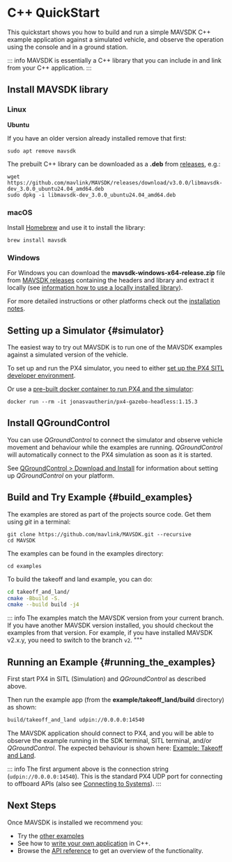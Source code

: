 # C++ QuickStart

This quickstart shows you how to build and run a simple MAVSDK C++ example application against a simulated vehicle, and observe the operation using the console and in a ground station.

::: info
MAVSDK is essentially a C++ library that you can include in and link from your C++ application.
:::

## Install MAVSDK library

### Linux

**Ubuntu**

If you have an older version already installed remove that first:
```
sudo apt remove mavsdk
```

The prebuilt C++ library can be downloaded as a **.deb** from [releases](https://github.com/mavlink/MAVSDK/releases), e.g.:

```
wget https://github.com/mavlink/MAVSDK/releases/download/v3.0.0/libmavsdk-dev_3.0.0_ubuntu24.04_amd64.deb
sudo dpkg -i libmavsdk-dev_3.0.0_ubuntu24.04_amd64.deb
```

### macOS

Install [Homebrew](https://brew.sh/) and use it to install the library:
```
brew install mavsdk
```

### Windows

For Windows you can download the **mavsdk-windows-x64-release.zip** file from [MAVSDK releases](https://github.com/mavlink/MAVSDK/releases) containing the headers and library and extract it locally (see [information how to use a locally installed library](guide/toolchain.md#sdk_local_install)).

For more detailed instructions or other platforms check out the [installation notes](guide/installation.md).

## Setting up a Simulator {#simulator}

The easiest way to try out MAVSDK is to run one of the MAVSDK examples against a simulated version of the vehicle.

To set up and run the PX4 simulator, you need to either [set up the PX4 SITL developer environment](https://docs.px4.io/master/en/dev_setup/dev_env.html).

Or use a [pre-built docker container to run PX4 and the simulator](https://github.com/JonasVautherin/px4-gazebo-headless):
```
docker run --rm -it jonasvautherin/px4-gazebo-headless:1.15.3
```

## Install QGroundControl

You can use *QGroundControl* to connect the simulator and observe vehicle movement and behaviour while the examples are running.
*QGroundControl* will automatically connect to the PX4 simulation as soon as it is started.

See [QGroundControl > Download and Install](https://docs.qgroundcontrol.com/en/getting_started/download_and_install.html) for information about setting up *QGroundControl* on your platform.


## Build and Try Example {#build_examples}

The examples are stored as part of the projects source code.
Get them using *git* in a terminal:
```
git clone https://github.com/mavlink/MAVSDK.git --recursive
cd MAVSDK
```

The examples can be found in the examples directory:
```
cd examples
```

To build the takeoff and land example, you can do:

```sh
cd takeoff_and_land/
cmake -Bbuild -S.
cmake --build build -j4
```

::: info
The examples match the MAVSDK version from your current branch. If you have another MAVSDK version installed, you should checkout the examples from that version. For example, if you have installed MAVSDK v2.x.y, you need to switch to the branch `v2`.
"""

## Running an Example {#running_the_examples}

First start PX4 in SITL (Simulation) and *QGroundControl* as described above.

Then run the example app (from the **example/takeoff_land/build** directory) as shown:
```sh
build/takeoff_and_land udpin://0.0.0.0:14540
```

The MAVSDK application should connect to PX4, and you will be able to observe the example running in the SDK terminal, SITL terminal, and/or *QGroundControl*.
The expected behaviour is shown here: [Example: Takeoff and Land](examples/takeoff_and_land.md).

::: info
The first argument above is the connection string (`udpin://0.0.0.0:14540`).
This is the standard PX4 UDP port for connecting to offboard APIs (also see [Connecting to Systems](guide/connections.md)).
:::


## Next Steps

Once MAVSDK is installed we recommend you:
- Try the [other examples](examples/index.md)
- See how to [write your own application](guide/toolchain.md) in C++.
- Browse the [API reference](api_reference/index.md) to get an overview of the functionality.
